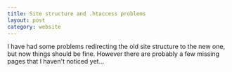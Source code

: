 ```yaml
---
title: Site structure and .htaccess problems
layout: post
category: website
---
```

I have had some problems redirecting the old site structure to the new one, but now things should be fine. However there are probably a few missing pages that I haven't noticed yet...
